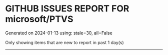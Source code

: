 
# GITHUB ISSUES REPORT FOR microsoft/PTVS


Generated on 2024-01-13 using: stale=30, all=False


Only showing items that are new to report in past 1 day(s)


---
